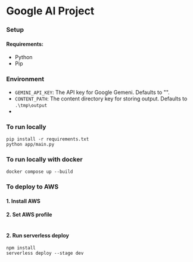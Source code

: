 # Google AI Project


### Setup 

#### Requirements:

- Python
- Pip

### Environment
- ```GEMINI_API_KEY```: The API key for Google Gemeni. Defaults to "".
- ```CONTENT_PATH```: The content directory key for storing output. Defaults to `.\tmp\output`
- 

### To run locally


  
```
pip install -r requirements.txt
python app/main.py
```

### To run locally with docker

```
docker compose up --build
```
### To deploy to AWS

#### 1. Install AWS

#### 2. Set AWS profile
```

```
#### 2. Run serverless deploy
```
npm install
serverless deploy --stage dev
```
